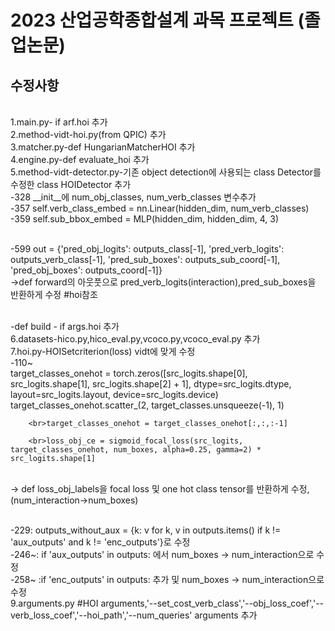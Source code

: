# 2023 산업공학종합설계 과목 프로젝트 (졸업논문)

## 수정사항
<br>1.main.py- if arf.hoi 추가
<br>2.method-vidt-hoi.py(from QPIC) 추가
<br>3.matcher.py-def HungarianMatcherHOI 추가
<br>4.engine.py-def evaluate_hoi 추가
<br>5.method-vidt-detector.py-기존 object detection에 사용되는 class Detector를 수정한 class HOIDetector 추가
<br> -328 __init__에 num_obj_classes, num_verb_classes 변수추가
<br> -357 self.verb_class_embed = nn.Linear(hidden_dim, num_verb_classes)
<br> -359 self.sub_bbox_embed = MLP(hidden_dim, hidden_dim, 4, 3)
 
<br> -599 out = {'pred_obj_logits': outputs_class[-1], 'pred_verb_logits': outputs_verb_class[-1],
               'pred_sub_boxes': outputs_sub_coord[-1], 'pred_obj_boxes': outputs_coord[-1]}
 <br> ->def forward의 아웃풋으로 pred_verb_logits(interaction),pred_sub_boxes을 반환하게 수정 #hoi참조

<br> -def build - if args.hoi 추가
<br>6.datasets-hico.py,hico_eval.py,vcoco.py,vcoco_eval.py 추가
<br>7.hoi.py-HOISetcriterion(loss) vidt에 맞게 수정
<br> -110~
  <br>target_classes_onehot = torch.zeros([src_logits.shape[0], src_logits.shape[1], src_logits.shape[2] + 1], 
                                            dtype=src_logits.dtype, layout=src_logits.layout, device=src_logits.device)
        <br>target_classes_onehot.scatter_(2, target_classes.unsqueeze(-1), 1)

        <br>target_classes_onehot = target_classes_onehot[:,:,:-1]

        <br>loss_obj_ce = sigmoid_focal_loss(src_logits, target_classes_onehot, num_boxes, alpha=0.25, gamma=2) * src_logits.shape[1]

<br>-> def loss_obj_labels을 focal loss 및 one hot class tensor를 반환하게 수정,(num_interaction->num_boxes)

<br> -229: outputs_without_aux = {k: v for k, v in outputs.items() if k != 'aux_outputs' and k != 'enc_outputs'}로 수정
<br> -246~: if 'aux_outputs' in outputs: 에서 num_boxes -> num_interaction으로 수정
<br> -258~ :if 'enc_outputs' in outputs: 추가 및 num_boxes -> num_interaction으로 수정
<br>9.arguments.py #HOI arguments,'--set_cost_verb_class','--obj_loss_coef','--verb_loss_coef','--hoi_path','--num_queries' arguments 추가
